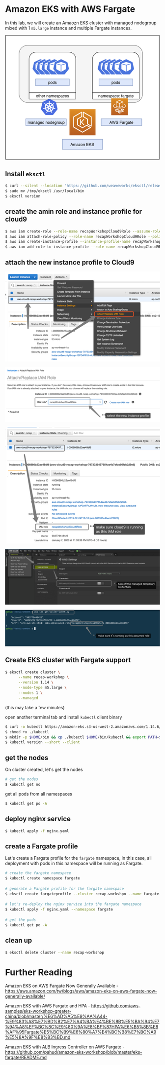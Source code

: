 # Amazon EKS with AWS Fargate

In this lab, we will create an Amaozn EKS cluster with managed nodegroup mixed with 1 `m5.large` instance and multiple Fargate instances.

![](images/eks-mixed-ng-with-fargate.png)

## Install `eksctl`

```bash
$ curl --silent --location "https://github.com/weaveworks/eksctl/releases/download/latest_release/eksctl_$(uname -s)_amd64.tar.gz" | tar xz -C /tmp
$ sudo mv /tmp/eksctl /usr/local/bin
$ eksctl version
```

## create the amin role and instance profile for cloud9

```bash
$ aws iam create-role --role-name recapWorkshopCloud9Role --assume-role-policy-document file://assume-role-policy.json
$ aws iam attach-role-policy --role-name recapWorkshopCloud9Role --policy-arn arn:aws:iam::aws:policy/AdministratorAccess
$ aws iam create-instance-profile --instance-profile-name recapWorkshopCloud9Role
$ aws iam add-role-to-instance-profile --role-name recapWorkshopCloud9Role --instance-profile-name recapWorkshopCloud9Role
```

## attach the new instance profile to Cloud9

![](images/01.png)

![](images/02.png)

![](images/03.png)

![](images/04.png)

![](images/05.png)



## Create EKS cluster with Fargate support


```bash
$ eksctl create cluster \
      --name recap-workshop \
      --version 1.14 \
      --node-type m5.large \
      --nodes 1 \
      --managed
```


(this may take a few minutes)

open another terminal tab and install `kubectl` client binary

```bash
$ curl -o kubectl https://amazon-eks.s3-us-west-2.amazonaws.com/1.14.6/2019-08-22/bin/linux/amd64/kubectl
$ chmod +x ./kubectl
$ mkdir -p $HOME/bin && cp ./kubectl $HOME/bin/kubectl && export PATH=$HOME/bin:$PATH
$ kubectl version --short --client
```

## get the nodes

On cluster created, let's get the nodes

```bash
# get the nodes
$ kubectl get no
```

get all pods from all namespaces

```bash
$ kubectl get po -A
```


## deploy nginx service

```bash
$ kubectl apply -f nginx.yaml
```

## create a Fargate profile

Let's create a Fargate profile for the `fargate` namespace, in this case, all deployment with pods in this namespace will be running as Fargate.


```bash
# create the fargate namespace
$ kubectl create namespace fargate

# generate a Fargate profile for the fargate namespace
$ eksctl create fargateprofile --cluster recap-workshpo --name fargate-dev  --namespace fargate

# let's re-deploy the nginx service into the fargate namespace
$ kubectl apply -f nginx.yaml --namespace fargate

# get the pods
$ kubectl get po -A
```

## clean up

```bash
$ eksctl delete cluster --name recap-workshop
```


# Further Reading
Amazon EKS on AWS Fargate Now Generally Available - https://aws.amazon.com/tw/blogs/aws/amazon-eks-on-aws-fargate-now-generally-available/

Amazon EKS with AWS Fargate and HPA - https://github.com/aws-samples/eks-workshop-greater-china/blob/master/%E6%AD%A5%E9%AA%A44-%E9%83%A8%E7%BD%B2%E7%A4%BA%E4%BE%8B%E5%BA%94%E7%94%A8%EF%BC%8C%E9%80%9A%E8%BF%87HPA%E6%B5%8B%E8%AF%95Fargate%E5%BC%B9%E6%80%A7%E4%BC%B8%E7%BC%A9%E5%8A%9F%E8%83%BD.md

Amazon EKS with ALB Ingress Controller on AWS Fargate - https://github.com/pahud/amazon-eks-workshop/blob/master/eks-fargate/README.md